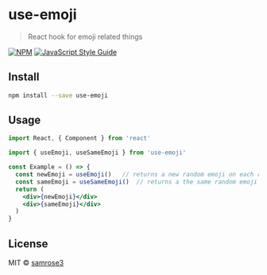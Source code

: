 # use-emoji

> React hook for emoji related things

[![NPM](https://img.shields.io/npm/v/use-emoji.svg)](https://www.npmjs.com/package/use-emoji) [![JavaScript Style Guide](https://img.shields.io/badge/code_style-standard-brightgreen.svg)](https://standardjs.com)

## Install

```bash
npm install --save use-emoji
```

## Usage

```jsx
import React, { Component } from 'react'

import { useEmoji, useSameEmoji } from 'use-emoji'

const Example = () => {
  const newEmoji = useEmoji()   // returns a new random emoji on each rerender
  const sameEmoji = useSameEmoji()  // returns a the same random emoji on each rerender
  return (
    <div>{newEmoji}</div>
    <div>{sameEmoji}</div>
  )
}
```

## License

MIT © [samrose3](https://github.com/samrose3)

